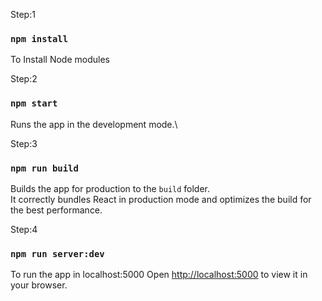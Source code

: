 Step:1 
### `npm install`
To Install Node modules


Step:2 
### `npm start` 

Runs the app in the development mode.\


Step:3 
### `npm run build`

Builds the app for production to the `build` folder.\
It correctly bundles React in production mode and optimizes the build for the best performance.


Step:4 
### `npm run server:dev`

To run the app in localhost:5000
Open [http://localhost:5000](http://localhost:5000) to view it in your browser.

